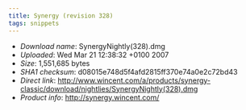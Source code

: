 ```yaml
---
title: Synergy (revision 328)
tags: snippets
---
```


-   _Download name_: SynergyNightly(328).dmg
-   _Uploaded_: Wed Mar 21 12:38:32 +0100 2007
-   _Size_: 1,551,685 bytes
-   _SHA1 checksum_: d08015e748d5f4afd2815ff370e74a0e2c72bd43
-   _Direct link_: <http://www.wincent.com/a/products/synergy-classic/download/nightlies/SynergyNightly(328).dmg>
-   _Product info_: <http://synergy.wincent.com/>
